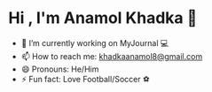 # **Hi , I'm Anamol Khadka** 👋

- 🔭 I’m currently working on MyJournal :computer:
- 📫 How to reach me: khadkaanamol8@gmail.com
- 😄 Pronouns: He/Him
- ⚡ Fun fact: Love Football/Soccer :soccer:

